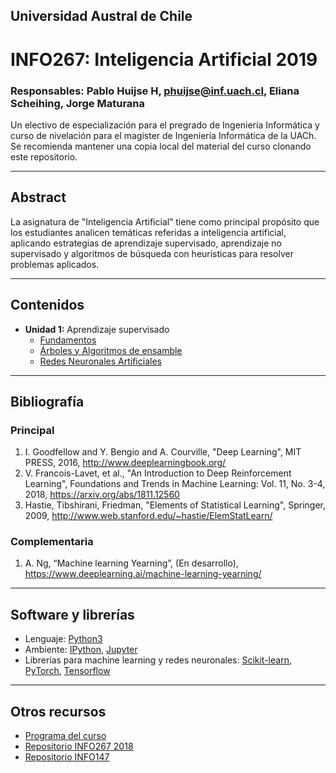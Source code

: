 ## Universidad Austral de Chile

# INFO267: Inteligencia Artificial 2019

### Responsables: Pablo Huijse H, phuijse@inf.uach.cl, Eliana Scheihing, Jorge Maturana

Un electivo de especialización para el pregrado de Ingeniería Informática y curso de nivelación para el magister de Ingeniería Informática de la UACh. Se recomienda mantener una copia local del material del curso clonando este repositorio. 

***
## Abstract

La asignatura de "Inteligencia Artificial” tiene como principal propósito que los estudiantes analicen temáticas referidas a inteligencia artificial, aplicando estrategias de aprendizaje supervisado, aprendizaje no supervisado y algoritmos de búsqueda con heurísticas para resolver problemas aplicados.


***
## Contenidos

- **Unidad 1:** Aprendizaje supervisado
    - [Fundamentos](unidad1/1_fundamentos.ipynb)
    - [Árboles y Algoritmos de ensamble](unidad1/2_ensambles.ipynb)
    - [Redes Neuronales Artificiales](unidad1/3_redes_neuronales.ipynb)


***
## Bibliografía 


### Principal

1. I. Goodfellow and Y. Bengio and A. Courville, "Deep Learning", MIT PRESS, 2016, http://www.deeplearningbook.org/  
1. V. Francois-Lavet, et al., "An Introduction to Deep Reinforcement Learning", Foundations and Trends in Machine Learning: Vol. 11, No. 3-4, 2018, https://arxiv.org/abs/1811.12560
1. Hastie, Tibshirani, Friedman, "Elements of Statistical Learning", Springer, 2009, http://www.web.stanford.edu/~hastie/ElemStatLearn/


### Complementaria
1. A. Ng, “Machine learning Yearning”, (En desarrollo), https://www.deeplearning.ai/machine-learning-yearning/  


***
## Software y librerías


- Lenguaje: [Python3](https://docs.python.org/3/)
- Ambiente: [IPython](https://ipython.org), [Jupyter](https://jupyter.org/)
- Librerías para machine learning y redes neuronales:  [Scikit-learn](https://scikit-learn.org/), [PyTorch](https://pytorch.org/), [Tensorflow](https://www.tensorflow.org/)


***

## Otros recursos


- [Programa del curso](programa_INFO267.pdf)
- [Repositorio INFO267 2018](https://github.com/matthieuvernier/INFO267)
- [Repositorio INFO147](https://github.com/magister-informatica-uach/INFO147)

